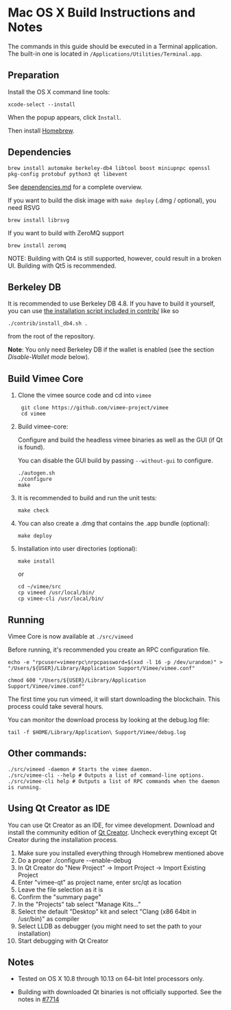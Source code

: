 Mac OS X Build Instructions and Notes
====================================
The commands in this guide should be executed in a Terminal application.
The built-in one is located in `/Applications/Utilities/Terminal.app`.

Preparation
-----------
Install the OS X command line tools:

`xcode-select --install`

When the popup appears, click `Install`.

Then install [Homebrew](https://brew.sh).

Dependencies
----------------------

    brew install automake berkeley-db4 libtool boost miniupnpc openssl pkg-config protobuf python3 qt libevent

See [dependencies.md](dependencies.md) for a complete overview.

If you want to build the disk image with `make deploy` (.dmg / optional), you need RSVG

    brew install librsvg

If you want to build with ZeroMQ support
    
    brew install zeromq

NOTE: Building with Qt4 is still supported, however, could result in a broken UI. Building with Qt5 is recommended.

Berkeley DB
-----------
It is recommended to use Berkeley DB 4.8. If you have to build it yourself,
you can use [the installation script included in contrib/](/contrib/install_db4.sh)
like so

```shell
./contrib/install_db4.sh .
```

from the root of the repository.

**Note**: You only need Berkeley DB if the wallet is enabled (see the section *Disable-Wallet mode* below).

Build Vimee Core
------------------------

1. Clone the vimee source code and cd into `vimee`

        git clone https://github.com/vimee-project/vimee
        cd vimee

2.  Build vimee-core:

    Configure and build the headless vimee binaries as well as the GUI (if Qt is found).

    You can disable the GUI build by passing `--without-gui` to configure.

        ./autogen.sh
        ./configure
        make

3.  It is recommended to build and run the unit tests:

        make check

4.  You can also create a .dmg that contains the .app bundle (optional):

        make deploy

5.  Installation into user directories (optional):

        make install

    or

        cd ~/vimee/src
        cp vimeed /usr/local/bin/
        cp vimee-cli /usr/local/bin/

Running
-------

Vimee Core is now available at `./src/vimeed`

Before running, it's recommended you create an RPC configuration file.

    echo -e "rpcuser=vimeerpc\nrpcpassword=$(xxd -l 16 -p /dev/urandom)" > "/Users/${USER}/Library/Application Support/Vimee/vimee.conf"

    chmod 600 "/Users/${USER}/Library/Application Support/Vimee/vimee.conf"

The first time you run vimeed, it will start downloading the blockchain. This process could take several hours.

You can monitor the download process by looking at the debug.log file:

    tail -f $HOME/Library/Application\ Support/Vimee/debug.log

Other commands:
-------

    ./src/vimeed -daemon # Starts the vimee daemon.
    ./src/vimee-cli --help # Outputs a list of command-line options.
    ./src/vimee-cli help # Outputs a list of RPC commands when the daemon is running.

Using Qt Creator as IDE
------------------------
You can use Qt Creator as an IDE, for vimee development.
Download and install the community edition of [Qt Creator](https://www.qt.io/download/).
Uncheck everything except Qt Creator during the installation process.

1. Make sure you installed everything through Homebrew mentioned above
2. Do a proper ./configure --enable-debug
3. In Qt Creator do "New Project" -> Import Project -> Import Existing Project
4. Enter "vimee-qt" as project name, enter src/qt as location
5. Leave the file selection as it is
6. Confirm the "summary page"
7. In the "Projects" tab select "Manage Kits..."
8. Select the default "Desktop" kit and select "Clang (x86 64bit in /usr/bin)" as compiler
9. Select LLDB as debugger (you might need to set the path to your installation)
10. Start debugging with Qt Creator

Notes
-----

* Tested on OS X 10.8 through 10.13 on 64-bit Intel processors only.

* Building with downloaded Qt binaries is not officially supported. See the notes in [#7714](https://github.com/bitcoin/bitcoin/issues/7714)
